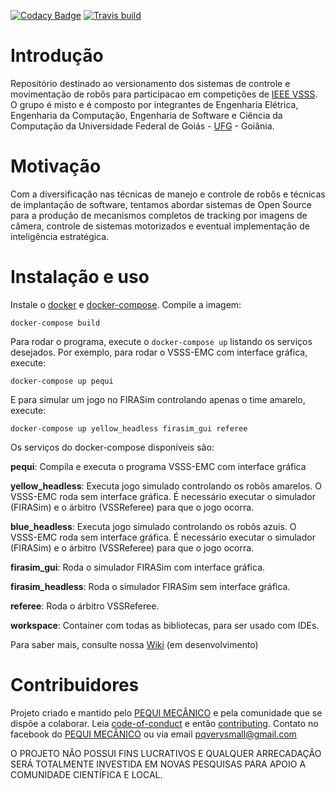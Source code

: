 [![Codacy Badge](https://api.codacy.com/project/badge/Grade/7646cb63b79d4188b5b8dbec8fe8fd02)](https://www.codacy.com/app/danielfaleiro/VSSS-EMC?utm_source=github.com&amp;utm_medium=referral&amp;utm_content=PEQUI-MEC/VSSS-EMC&amp;utm_campaign=Badge_Grade)
[![Travis build](https://img.shields.io/travis/PEQUI-MEC/VSSS-EMC/master.svg)](https://travis-ci.org/PEQUI-VSSS/VSSS-EMC)



# Introdução

Repositório destinado ao versionamento dos sistemas de controle e movimentação de robôs para participacao em competições de [IEEE VSSS](http://www.cbrobotica.org/?page_id=81&lang=pt). O grupo é misto e é composto por integrantes de Engenharia Elétrica, Engenharia da Computação, Engenharia de Software e Ciência da Computação da Universidade Federal de Goiás - [UFG](https://www.ufg.br/) - Goiânia.

# Motivação

Com a diversificação nas técnicas de manejo e controle de robôs e técnicas de implantação de software, tentamos abordar sistemas de Open Source para a produção de mecanismos completos de tracking por imagens de câmera, controle de sistemas motorizados e eventual implementação de inteligência estratégica.

# Instalação e uso

Instale o [docker](https://docs.docker.com/engine/install/ubuntu/) e [docker-compose](https://docs.docker.com/compose/install/).
Compile a imagem:

`docker-compose build`

Para rodar o programa, execute o `docker-compose up` listando os serviços desejados. Por exemplo, para rodar o VSSS-EMC com interface gráfica, execute:

`docker-compose up pequi`

E para simular um jogo no FIRASim controlando apenas o time amarelo, execute:

`docker-compose up yellow_headless firasim_gui referee`

Os serviços do docker-compose disponíveis são:

**pequi**: Compila e executa o programa VSSS-EMC com interface gráfica

**yellow_headless**: Executa jogo simulado controlando os robôs amarelos. O VSSS-EMC roda sem interface gráfica. É necessário executar o simulador (FIRASim) e o árbitro (VSSReferee) para que o jogo ocorra.

**blue_headless**: Executa jogo simulado controlando os robôs azuis. O VSSS-EMC roda sem interface gráfica. É necessário executar o simulador (FIRASim) e o árbitro (VSSReferee) para que o jogo ocorra.

**firasim_gui**: Roda o simulador FIRASim com interface gráfica.

**firasim_headless**: Roda o simulador FIRASim sem interface gráfica.

**referee**: Roda o árbitro VSSReferee.

**workspace**: Container com todas as bibliotecas, para ser usado com IDEs.

Para saber mais, consulte nossa [Wiki](https://github.com/PEQUI-MEC/VSSS-EMC/wiki) (em desenvolvimento) 

# Contribuidores

Projeto criado e mantido pelo [PEQUI MECÂNICO](https://www.facebook.com/NucleoPMec/) e pela comunidade que se dispõe a colaborar.
Leia [code-of-conduct](/docs/CODE_OF_CONDUCT.md) e então [contributing](/docs/CONTRIBUTING.md).
Contato no facebook do [PEQUI MECÂNICO](https://www.facebook.com/NucleoPMec/) ou via email pqverysmall@gmail.com



O PROJETO NÃO POSSUI FINS LUCRATIVOS E QUALQUER ARRECADAÇÃO SERÁ TOTALMENTE INVESTIDA EM NOVAS PESQUISAS PARA APOIO A COMUNIDADE CIENTÍFICA E LOCAL.
